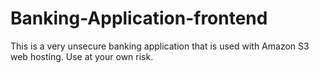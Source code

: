 # Banking-Application-frontend

This is a very unsecure banking application that is used with Amazon S3 web hosting. Use at your own risk.

